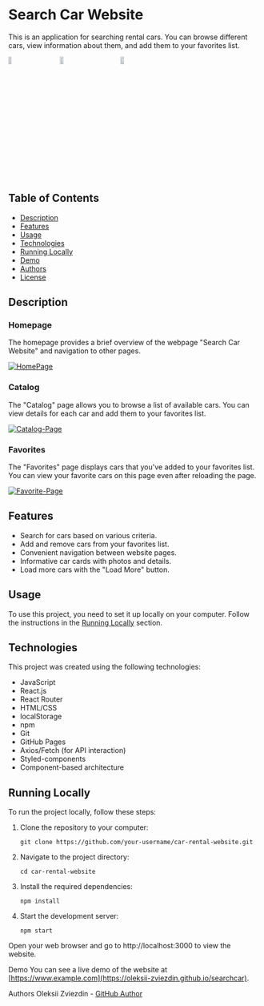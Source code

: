 # Search Car Website

This is an application for searching rental cars. You can browse different cars, view information about them, and add them to your favorites list.

<div style="display: flex; list-style: none; padding: 0;">
  <div style="margin-right: 10px;">
    <a href="https://ibb.co/QHQPvyS">
      <img src="https://i.ibb.co/t2KqpVj/HomePage.png" alt="HomePage" style="width: 25%;" border="0">
    </a>
  </div>
  <div style="margin-right: 10px;">
    <a href="https://ibb.co/3rXF89S">
      <img src="https://i.ibb.co/JBLpbwr/Catalog-Page.png" alt="Catalog-Page" style="width: 25%;" border="0">
    </a>
  </div>
  <div>
    <a href="https://ibb.co/HhkYJjW">
      <img src="https://i.ibb.co/DrSkqZx/Favorite-Page.png" alt="Favorite-Page" style="width: 25%;" border="0">
    </a>
  </div>
</div>

## Table of Contents

- [Description](#Description)
- [Features](#Features)
- [Usage](#Usage)
- [Technologies](#Technologies)
- [Running Locally](#Running-Locally)
- [Demo](#Demo)
- [Authors](#Authors)
- [License](#License)

## Description

### Homepage

The homepage provides a brief overview of the webpage "Search Car Website" and navigation to other pages.

<div>
  <a href="https://ibb.co/QHQPvyS"><img src="https://i.ibb.co/t2KqpVj/HomePage.png" alt="HomePage" border="0"></a>
</div>

### Catalog

The "Catalog" page allows you to browse a list of available cars. You can view details for each car and add them to your favorites list.

<div>
 <a href="https://ibb.co/3rXF89S"><img src="https://i.ibb.co/JBLpbwr/Catalog-Page.png" alt="Catalog-Page" border="0"></a>
</div>


### Favorites

The "Favorites" page displays cars that you've added to your favorites list. You can view your favorite cars on this page even after reloading the page.

<div>
  <a href="https://ibb.co/HhkYJjW"><img src="https://i.ibb.co/DrSkqZx/Favorite-Page.png" alt="Favorite-Page" border="0"></a>
</div>

## Features

- Search for cars based on various criteria.
- Add and remove cars from your favorites list.
- Convenient navigation between website pages.
- Informative car cards with photos and details.
- Load more cars with the "Load More" button.

## Usage

To use this project, you need to set it up locally on your computer. Follow the instructions in the [Running Locally](#Running-Locally) section.

## Technologies

This project was created using the following technologies:

- JavaScript
- React.js
- React Router
- HTML/CSS
- localStorage
- npm
- Git
- GitHub Pages
- Axios/Fetch (for API interaction)
- Styled-components
- Component-based architecture

## Running Locally

To run the project locally, follow these steps:

1. Clone the repository to your computer:

   ```shell
   git clone https://github.com/your-username/car-rental-website.git

2. Navigate to the project directory:

   ```shell
   cd car-rental-website

2. Install the required dependencies:

   ```shell
   npm install
   
3. Start the development server:

   ```shell
   npm start

Open your web browser and go to http://localhost:3000 to view the website.

Demo
You can see a live demo of the website at [https://www.example.com](https://oleksii-zviezdin.github.io/searchcar).

Authors
Oleksii Zviezdin - <a href="https://github.com/oleksii-zviezdin">GitHub Author</a>
